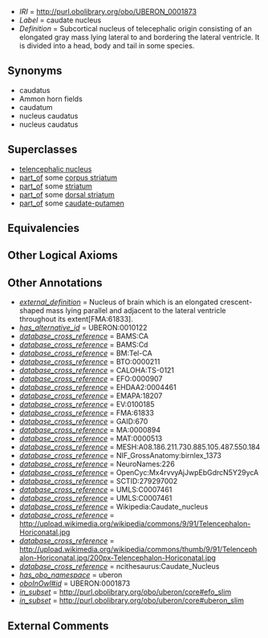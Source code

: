  * *IRI* = http://purl.obolibrary.org/obo/UBERON_0001873
 * *Label* = caudate nucleus
 * *Definition* = Subcortical nucleus of telecephalic origin consisting of an elongated gray mass lying lateral to and bordering the lateral ventricle. It is divided into a head, body and tail in some species.

## Synonyms

 * caudatus
 * Ammon horn fields
 * caudatum
 * nucleus caudatus
 * nucleus caudatus

## Superclasses

 * [telencephalic nucleus](../../UBERON/63/UBERON_0009663.md)
 * [part_of](../../BFO/50/BFO_0000050.md) some [corpus striatum](../../UBERON/69/UBERON_0000369.md)
 * [part_of](../../BFO/50/BFO_0000050.md) some [striatum](../../UBERON/35/UBERON_0002435.md)
 * [part_of](../../BFO/50/BFO_0000050.md) some [dorsal striatum](../../UBERON/82/UBERON_0005382.md)
 * [part_of](../../BFO/50/BFO_0000050.md) some [caudate-putamen](../../UBERON/83/UBERON_0005383.md)

## Equivalencies


## Other Logical Axioms


## Other Annotations

 * *[external_definition](../../UBPROP/01/UBPROP_0000001.md)* = Nucleus of  brain which is an elongated crescent-shaped mass lying parallel and adjacent to the lateral ventricle throughout its extent[FMA:61833].
 * *[has_alternative_id](../../Id/oboInOwl#hasAlternativeId.md)* = UBERON:0010122
 * *[database_cross_reference](../../ef/oboInOwl#hasDbXref.md)* = BAMS:CA
 * *[database_cross_reference](../../ef/oboInOwl#hasDbXref.md)* = BAMS:Cd
 * *[database_cross_reference](../../ef/oboInOwl#hasDbXref.md)* = BM:Tel-CA
 * *[database_cross_reference](../../ef/oboInOwl#hasDbXref.md)* = BTO:0000211
 * *[database_cross_reference](../../ef/oboInOwl#hasDbXref.md)* = CALOHA:TS-0121
 * *[database_cross_reference](../../ef/oboInOwl#hasDbXref.md)* = EFO:0000907
 * *[database_cross_reference](../../ef/oboInOwl#hasDbXref.md)* = EHDAA2:0004461
 * *[database_cross_reference](../../ef/oboInOwl#hasDbXref.md)* = EMAPA:18207
 * *[database_cross_reference](../../ef/oboInOwl#hasDbXref.md)* = EV:0100185
 * *[database_cross_reference](../../ef/oboInOwl#hasDbXref.md)* = FMA:61833
 * *[database_cross_reference](../../ef/oboInOwl#hasDbXref.md)* = GAID:670
 * *[database_cross_reference](../../ef/oboInOwl#hasDbXref.md)* = MA:0000894
 * *[database_cross_reference](../../ef/oboInOwl#hasDbXref.md)* = MAT:0000513
 * *[database_cross_reference](../../ef/oboInOwl#hasDbXref.md)* = MESH:A08.186.211.730.885.105.487.550.184
 * *[database_cross_reference](../../ef/oboInOwl#hasDbXref.md)* = NIF_GrossAnatomy:birnlex_1373
 * *[database_cross_reference](../../ef/oboInOwl#hasDbXref.md)* = NeuroNames:226
 * *[database_cross_reference](../../ef/oboInOwl#hasDbXref.md)* = OpenCyc:Mx4rvvyAjJwpEbGdrcN5Y29ycA
 * *[database_cross_reference](../../ef/oboInOwl#hasDbXref.md)* = SCTID:279297002
 * *[database_cross_reference](../../ef/oboInOwl#hasDbXref.md)* = UMLS:C0007461
 * *[database_cross_reference](../../ef/oboInOwl#hasDbXref.md)* = UMLS:C0007461
 * *[database_cross_reference](../../ef/oboInOwl#hasDbXref.md)* = Wikipedia:Caudate_nucleus
 * *[database_cross_reference](../../ef/oboInOwl#hasDbXref.md)* = http://upload.wikimedia.org/wikipedia/commons/9/91/Telencephalon-Horiconatal.jpg
 * *[database_cross_reference](../../ef/oboInOwl#hasDbXref.md)* = http://upload.wikimedia.org/wikipedia/commons/thumb/9/91/Telencephalon-Horiconatal.jpg/200px-Telencephalon-Horiconatal.jpg
 * *[database_cross_reference](../../ef/oboInOwl#hasDbXref.md)* = ncithesaurus:Caudate_Nucleus
 * *[has_obo_namespace](../../ce/oboInOwl#hasOBONamespace.md)* = uberon
 * *[oboInOwl#id](../../id/oboInOwl#id.md)* = UBERON:0001873
 * *[in_subset](../../et/oboInOwl#inSubset.md)* = http://purl.obolibrary.org/obo/uberon/core#efo_slim
 * *[in_subset](../../et/oboInOwl#inSubset.md)* = http://purl.obolibrary.org/obo/uberon/core#uberon_slim

## External Comments

